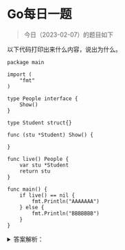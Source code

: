 # Go每日一题

> 今日（2023-02-07）的题目如下

以下代码打印出来什么内容，说出为什么。

```golang
package main

import (
	"fmt"
)

type People interface {
	Show()
}

type Student struct{}

func (stu *Student) Show() {

}

func live() People {
	var stu *Student
	return stu
}

func main() {
	if live() == nil {
		fmt.Println("AAAAAAA")
	} else {
		fmt.Println("BBBBBBB")
	}
}
```

<details>
<summary>答案解析：</summary>
<div>

结果

```
BBBBBBB
```

分析：

我们需要了解 `interface` 的内部结构，才能理解这个题目的含义。（源码基于 Go1.17）

interface 在使用的过程中，共有两种表现形式

**一种为空接口(empty interface)，定义如下：**

```golang
var MyInterface interface{}
```

**另一种为非空接口(non-empty interface), 定义如下：**

```golang
type MyInterface interface {
	function()
}
```

这两种 interface 类型在底层分别用两种struct表示，空接口为eface, 非空接口为iface。

020501.jpeg

#### 空接口 eface

空接口 eface 结构，由两个属性构成，一个是类型信息 _type，一个是数据信息。其数据结构声明如下：

```golang
type eface struct {      // 空接口
    _type *_type         // 类型信息
    data  unsafe.Pointer // 指向数据的指针(go 语言中特殊的指针类型 unsafe.Pointer 类似于 c 语言中的void*)
}
```

_type 属性：是 Go 语言中所有类型的公共描述，Go 语言几乎所有的数据结构都可以抽象成 _type，是所有类型的公共描述，`_type` 负责决定 data 应该如何解释和操作， `_type` 的结构如下：

```golang
type _type struct {
	size       uintptr // 类型大小
	ptrdata    uintptr // 前缀持有所有指针的内存大小
	hash       uint32  // 数据 hash 值
	tflag      tflag
	align      uint8   // 对齐
	fieldalign uint8   // 嵌入结构体时的对齐
	kind       uint8   // kind 有些枚举值 kind 等于 0 是无效的
	// function for comparing objects of this type
	// (ptr to object A, ptr to object B) -> ==?
	equal     func(unsafe.Pointer, unsafe.Pointer) bool
	gcdata    *byte
	str       nameOff
	ptrToThis typeOff
}
```

data 属性： 表示指向具体的实例数据的指针，它是一个 `unsafe.Pointer` 类型，相当于一个 C 的万能指针 `void*`。

020504.jpeg

#### 非空接口 iface

iface 表示 non-empty interface 的数据结构，非空接口初始化的过程就是初始化一个 iface 类型的结构，其中 `data` 的作用与 `eface` 的相同，这里不再多加描述。

```golang
type iface struct {
  tab  *itab
  data unsafe.Pointer
}
```

iface 结构中最重要的是 itab 结构（结构如下），每一个 `itab` 都占 32 字节的空间。itab 可以理解为 `pair<interface type, concrete type>` 。itab 里面包含了 interface 的一些关键信息，比如 method 的具体实现。

```golang
type itab struct {
  inter  *interfacetype   // 接口自身的元信息
  _type  *_type           // 具体类型的元信息
  hash   int32            // _type 里也有一个同样的 hash，此处多放一个是为了方便运行接口断言
  _      [4]byte
  fun    [1]uintptr       // 函数指针，指向具体类型所实现的方法
}
```

其中值得注意的字段，个人理解如下：

- interface type包含了一些关于 interface 本身的信息，比如package path，包含的method。这里的interfacetype 是定义 interface 的一种抽象表示。
- _type表示具体化的类型，与 eface 的 _type 类型相同。
- hash字段其实是对_type.hash的拷贝，它会在 interface 的实例化时，用于快速判断目标类型和接口中的类型是否一致。另，Go 的 interface 的 Duck-typing 机制也是依赖这个字段来实现。
- fun字段其实是一个动态大小的数组，虽然声明时是固定大小为 1，但在使用时会直接通过 fun 指针获取其中的数据，并且不会检查数组的边界，所以该数组中保存的元素数量是不确定的。

所以，People 拥有一个 Show 方法，属于非空接口，People 的内部定义是一个iface结构体

```golang
type People interface {
    Show()  
}
```

020502.jpeg

```golang
func live() People {
    var stu *Student
    return stu      
}
```

stu 是一个指向 nil 的空指针，但是最后 `return stu` 会触发匿名变量 `People = stu` 值拷贝动作，所以最后 `live()` 放回给上层的是一个 `People insterface{}` 类型，也就是一个 `iface struct{}` 类型。 stu 为 nil，只是 `iface` 中的 data 为 nil 而已。 但是 `iface struct{}` 本身并不为 nil.

020503.jpeg

所以如下判断的结果为BBBBBBB：

```golang
func main() {   
    if live() == nil {  
        fmt.Println("AAAAAAA")      
    } else {
        fmt.Println("BBBBBBB")
    }
}
```

### 9楼

总结如下: `interface` 底层使用 `struct` 存储，发生值拷贝时相当于进行了 `new` 操作，因此不为 `nil` ，与 `iface` 和 `eface` 无关


### 18楼

这两种 interface 类型在底层分别用两种struct表示，空接口为eface, 非空接口为iface。

### 32楼

People 拥有一个 Show 方法，属于非空接口，People 的内部定义是一个iface结构体. stu 是一个指向 nil 的空指针，但是最后return stu 会触发匿名变量 People = stu 值拷贝动作，所以最后live()放回给上层的是一个People insterface{}类型，也就是一个iface struct{}类型。 stu 为 nil，只是iface中的 data 为 nil 而已。 但是iface struct{}本身并不为 nil.

### 41楼

接口底层类型问题


</div>
</details>